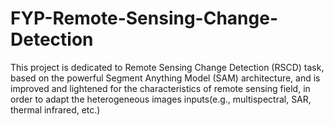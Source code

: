 # FYP-Remote-Sensing-Change-Detection
This project is dedicated to Remote Sensing Change Detection (RSCD) task, based on the powerful Segment Anything Model (SAM) architecture, and is improved and lightened for the characteristics of remote sensing field, in order to adapt the heterogeneous images inputs(e.g., multispectral, SAR, thermal infrared, etc.)
